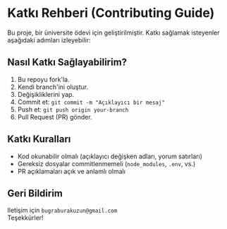 # Katkı Rehberi (Contributing Guide)

Bu proje, bir üniversite ödevi için geliştirilmiştir. Katkı sağlamak isteyenler aşağıdaki adımları izleyebilir:

## Nasıl Katkı Sağlayabilirim?

1. Bu repoyu fork'la.
2. Kendi branch'ini oluştur.
3. Değişikliklerini yap.
4. Commit et: `git commit -m "Açıklayıcı bir mesaj"`
5. Push et: `git push origin your-branch`
6. Pull Request (PR) gönder.

## Katkı Kuralları

- Kod okunabilir olmalı (açıklayıcı değişken adları, yorum satırları)
- Gereksiz dosyalar commitlenmemeli (`node_modules`, `.env`, vs.)
- PR açıklamaları açık ve anlamlı olmalı

## Geri Bildirim

Iletişim için `bugraburakuzun@gmail.com`  
Teşekkürler!
